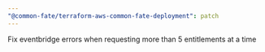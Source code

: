 ```yaml
---
"@common-fate/terraform-aws-common-fate-deployment": patch
---
```


Fix eventbridge errors when requesting more than 5 entitlements at a time
